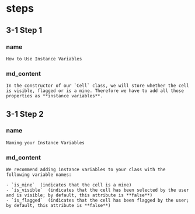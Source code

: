# steps

## 3-1 Step 1 

### name

```
How to Use Instance Variables
```

### md_content
```
In the constructor of our `Cell` class, we will store whether the cell is visible, flagged or is a mine. Therefore we have to add all those properties as **instance variables**. 
```
## 3-1 Step 2
### name
```
Naming your Instance Variables
```
### md_content
```
We recommend adding instance variables to your class with the following variable names: 

- `is_mine`  (indicates that the cell is a mine)
- `is_visible`  (indicates that the cell has been selected by the user and is visible; by default, this attribute is **false**)  
- `is_flagged`  (indicates that the cell has been flagged by the user; by default, this attribute is **false**)
```